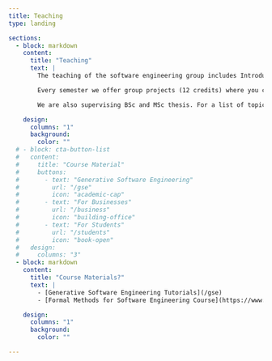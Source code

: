 ```yaml
---
title: Teaching
type: landing

sections:
  - block: markdown
    content:
      title: "Teaching"
      text: |
        The teaching of the software engineering group includes Introduction to Programming, Software Engineering, Formal Methods, Generative Software Engineering. Many of the teaching is research led and exposes students to current topics and challenges in industry and academia.

        Every semester we offer group projects (12 credits) where you can apply your knowledge and explore the software engineering of complex systems.

        We are also supervising BSc and MSc thesis. For a list of topics, please see our thesis topics on [Moodle](https://moodle.uni-weimar.de/course/view.php?id=46874). 

    design:
      columns: "1"
      background:
        color: ""
  # - block: cta-button-list
  #   content:
  #     title: "Course Material"
  #     buttons:
  #       - text: "Generative Software Engineering"
  #         url: "/gse"
  #         icon: "academic-cap"
  #       - text: "For Businesses"
  #         url: "/business"
  #         icon: "building-office"
  #       - text: "For Students"
  #         url: "/students"
  #         icon: "book-open"
  #   design:
  #     columns: "3"
  - block: markdown
    content:
      title: "Course Materials?"
      text: |
        - [Generative Software Engineering Tutorials](/gse)
        - [Formal Methods for Software Engineering Course](https://www.formal-methods.net/)

    design:
      columns: "1"
      background:
        color: ""

---
```

